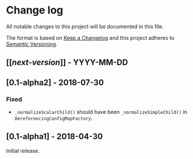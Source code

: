 # Change log
All notable changes to this project will be documented in this file.

The format is based on [Keep a Changelog](http://keepachangelog.com/)
and this project adheres to [Semantic Versioning](http://semver.org/).

## [[*next-version*]] - YYYY-MM-DD

## [0.1-alpha2] - 2018-07-30
### Fixed
- `_normalizeScalarChild()` should have been `_normalizeSimpleChild()` in `DereferencingConfigMapFactory`.

## [0.1-alpha1] - 2018-04-30
Initial release.
